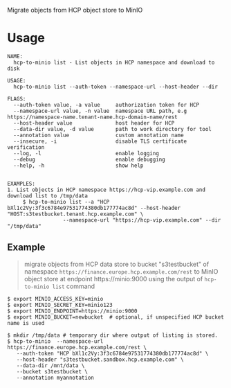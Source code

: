 Migrate objects from HCP object store to MinIO

# Usage

```
NAME:
  hcp-to-minio list - List objects in HCP namespace and download to disk

USAGE:
  hcp-to-minio list --auth-token --namespace-url --host-header --dir

FLAGS:
  --auth-token value, -a value     authorization token for HCP
  --namespace-url value, -n value  namespace URL path, e.g https://namespace-name.tenant-name.hcp-domain-name/rest
  --host-header value              host header for HCP
  --data-dir value, -d value       path to work directory for tool
  --annotation value               custom annotation name
  --insecure, -i                   disable TLS certificate verification
  --log, -l                        enable logging
  --debug                          enable debugging
  --help, -h                       show help
  

EXAMPLES:
1. List objects in HCP namespace https://hcp-vip.example.com and download list to /tmp/data
     $ hcp-to-minio list --a "HCP bXl1c2Vy:3f3c6784e97531774380db177774ac8d" --host-header "HOST:s3testbucket.tenant.hcp.example.com" \
                  --namespace-url "https://hcp-vip.example.com" --dir "/tmp/data"
```

## Example

> migrate objects from HCP data store to bucket "s3testbucket" of namespace `https://finance.europe.hcp.example.com/rest` to MinIO object store at endpoint https://minio:9000 using the output of `hcp-to-minio list` command

```
$ export MINIO_ACCESS_KEY=minio
$ export MINIO_SECRET_KEY=minio123
$ export MINIO_ENDPOINT=https://minio:9000
$ export MINIO_BUCKET=newbucket  # optional, if unspecified HCP bucket name is used

$ mkdir /tmp/data # temporary dir where output of listing is stored.
$ hcp-to-minio  --namespace-url https://finance.europe.hcp.example.com/rest \
   --auth-token "HCP bXl1c2Vy:3f3c6784e97531774380db177774ac8d" \
   --host-header "s3testbucket.sandbox.hcp.example.com" \
   --data-dir /mnt/data \
   --bucket s3testbucket \
   --annotation myannotation
```
